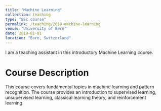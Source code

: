 ```yaml
---
title: "Machine Learning"
collection: teaching
type: "BSc course"
permalink: /teaching/2019-machine-learning
venue: "University of Bern"
date: 2019-01-01
location: "Bern, Switzerland"
---
```


I am a teaching assistant in this introductory Machine Learning course. 


Course Description
======
This course covers fundamental topics in machine learning and pattern recognition. The course provides an introduction to supervised learning, unsupervised learning, classical learning theory, and reinforcement learning. 
